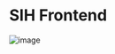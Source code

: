 # SIH Frontend
![image](https://user-images.githubusercontent.com/60315832/158017637-d7e7e2bb-b7c2-4f84-99b6-8f7e65bd0aec.png)
